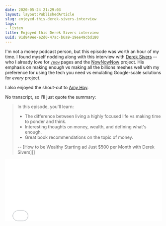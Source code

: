 ```yaml
---
date: 2020-05-24 21:29:03
layout: layout:PublishedArticle
slug: enjoyed-this-derek-sivers-interview
tags:
- listen
title: Enjoyed this Derek Sivers interview
uuid: 91d849ee-e2d0-47ac-b6a9-19ee49cbd180
---
```


[Derek Sivers]: https://sivers.org
[NowNowNow]: https://nownownow.com/
[`/now`]: /now/

I'm not a money podcast person, but this episode was worth an hour of my time.
I found myself nodding along with this interview with [Derek Sivers][] --
who I already love for [`/now`][] pages and the [NowNowNow][] project.
His emphasis on making enough vs making all the billions meshes well with my preference for using the tech
you need vs emulating Google-scale solutions for *every* project.

[Amy Hoy]: https://stackingthebricks.com/

I also enjoyed the shout-out to [Amy Hoy][].

No transcript, so I'll just quote the summary:

[How to Be Wealthy Starting at Just $500 per Month with Derek Sivers]: https://blog.runnymede.com/how-to-be-wealthy-starting-at-just-500-per-month-with-derek-sivers

> In this episode, you'll learn:
>
> - The difference between living a highly focused life vs making time to ponder and think.
> - Interesting thoughts on money, wealth, and defining what's enough.
> - Great book recommendations on the topic of money.
>
> -- [How to be Wealthy Starting ad Just $500 per Month with Derek Sivers][]

<div style="position: relative; padding-bottom: 200px; height: 0; overflow: hidden;">
  <iframe
    style="position: absolute; top: 0; left: 0; width: 100%; height: 100%; border: 0;"
    src="//html5-player.libsyn.com/embed/episode/id/14476502/height/90/theme/custom/thumbnail/yes/direction/backward/render-playlist/no/custom-color/008969/"
    scrolling="no"  allowfullscreen webkitallowfullscreen mozallowfullscreen oallowfullscreen
  msallowfullscreen></iframe>
</div>